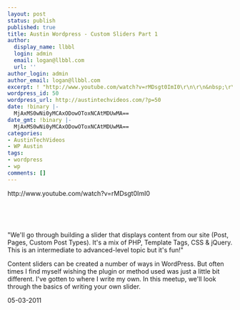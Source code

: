 ```yaml
---
layout: post
status: publish
published: true
title: Austin Wordpress - Custom Sliders Part 1
author:
  display_name: llbbl
  login: admin
  email: logan@llbbl.com
  url: ''
author_login: admin
author_email: logan@llbbl.com
excerpt: ! "http://www.youtube.com/watch?v=rMDsgt0ImI0\r\n\r\n&nbsp;\r\n\r\n"
wordpress_id: 50
wordpress_url: http://austintechvideos.com/?p=50
date: !binary |-
  MjAxMS0wNi0yMCAxODowOToxNCAtMDUwMA==
date_gmt: !binary |-
  MjAxMS0wNi0yMCAxODowOToxNCAtMDUwMA==
categories:
- AustinTechVideos
- WP Austin
tags:
- wordpress
- wp
comments: []
---
```

<p>http://www.youtube.com/watch?v=rMDsgt0ImI0</p>
<p>&nbsp;</p>
<p><a id="more"></a><a id="more-50"></a></p>
<p>&nbsp;</p>
<p>"We'll go through building a slider that displays content from our site (Post, Pages, Custom Post Types). It's a mix of PHP, Template Tags, CSS &amp; jQuery. This is an intermediate to advanced-level topic but it's fun!"</p>
<p>Content sliders can be created a number of ways in WordPress. But often times I find myself wishing the plugin or method used was just a little bit different. I've gotten to where I write my own. In this meetup, we'll look through the basics of writing your own slider.</p>
<p>05-03-2011</p>
